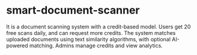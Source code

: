 # smart-document-scanner
It is a document scanning system with a credit-based model. Users get 20 free scans daily, and can request more credits. The system matches uploaded documents using text similarity algorithms, with optional AI-powered matching. Admins manage credits and view analytics.

